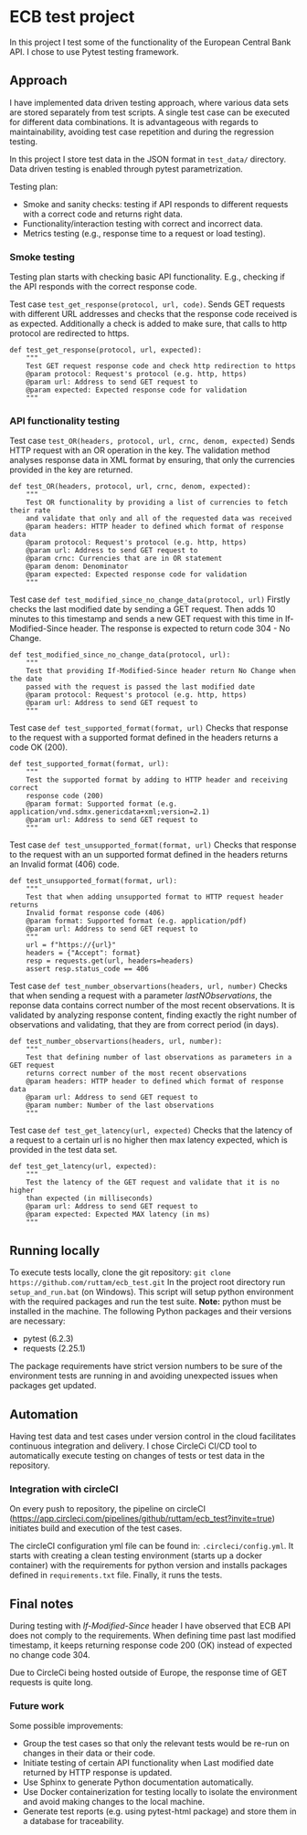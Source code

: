 # ECB test project

In this project I test some of the functionality of the European Central Bank API. I chose to use Pytest testing framework.

## Approach
I have implemented data driven testing approach, where various data sets are stored separately from test scripts. A single test case can be executed for different data combinations. It is advantageous with regards to maintainability, avoiding test case repetition and during the regression testing.

In this project I store test data in the JSON format in `test_data/` directory. Data driven testing is enabled through pytest parametrization.

Testing plan:

* Smoke and sanity checks: testing if API responds to different requests with a correct code and returns right data.
* Functionality/interaction testing with correct and incorrect data.
* Metrics testing (e.g., response time to a request or load testing).

### Smoke testing

Testing plan starts with checking basic API functionality. E.g., checking if the API responds with the correct response code.

Test case `test_get_response(protocol, url, code)`.
Sends GET requests with different URL addresses and checks that the response code received is as expected. Additionally a check is added to make sure, that calls to http protocol are redirected to https.

```
def test_get_response(protocol, url, expected):
    """
    Test GET request response code and check http redirection to https
    @param protocol: Request's protocol (e.g. http, https)
    @param url: Address to send GET request to
    @param expected: Expected response code for validation
    """
```

### API functionality testing



Test case `test_OR(headers, protocol, url, crnc, denom, expected)`
Sends HTTP request with an OR operation in the key. The validation method analyses response data in XML format by ensuring, that only the currencies provided in the key are returned.

```
def test_OR(headers, protocol, url, crnc, denom, expected):
    """
    Test OR functionality by providing a list of currencies to fetch their rate
    and validate that only and all of the requested data was received
    @param headers: HTTP header to defined which format of response data
    @param protocol: Request's protocol (e.g. http, https)
    @param url: Address to send GET request to
    @param crnc: Currencies that are in OR statement
    @param denom: Denominator
    @param expected: Expected response code for validation
    """
```

Test case `def test_modified_since_no_change_data(protocol, url)`
Firstly checks the last modified date by sending a GET request. Then adds 10 minutes to this timestamp and sends a new GET request with this time in If-Modified-Since header. The response is expected to return code 304 - No Change.

```
def test_modified_since_no_change_data(protocol, url):
    """
    Test that providing If-Modified-Since header return No Change when the date
    passed with the request is passed the last modified date
    @param protocol: Request's protocol (e.g. http, https)
    @param url: Address to send GET request to
    """
```

Test case `def test_supported_format(format, url)`
Checks that response to the request with a supported format defined in the headers returns a code OK (200).

```
def test_supported_format(format, url):
    """
    Test the supported format by adding to HTTP header and receiving correct
    response code (200)
    @param format: Supported format (e.g. application/vnd.sdmx.genericdata+xml;version=2.1)
    @param url: Address to send GET request to
    """
```

Test case `def test_unsupported_format(format, url)`
Checks that response to the request with an un supported format defined in the headers returns an Invalid format (406) code.

```
def test_unsupported_format(format, url):
    """
    Test that when adding unsupported format to HTTP request header returns
    Invalid format response code (406)
    @param format: Supported format (e.g. application/pdf)
    @param url: Address to send GET request to
    """
    url = f"https://{url}"
    headers = {"Accept": format}
    resp = requests.get(url, headers=headers)
    assert resp.status_code == 406
```

 Test case `def test_number_observartions(headers, url, number)`
 Checks that when sending a request with a parameter *lastNObservations*, the reponse data contains correct number of the most recent observations. It is validated by analyzing response content, finding exactly the right number of observations and validating, that they are from correct period (in days).

```
def test_number_observartions(headers, url, number):
    """
    Test that defining number of last observations as parameters in a GET request
    returns correct number of the most recent observations
    @param headers: HTTP header to defined which format of response data
    @param url: Address to send GET request to
    @param number: Number of the last observations
    """
```

Test case `def test_get_latency(url, expected)`
Checks that the latency of a request to a certain url is no higher then max latency expected, which is provided in the test data set.

```
def test_get_latency(url, expected):
    """
    Test the latency of the GET request and validate that it is no higher
    than expected (in milliseconds)
    @param url: Address to send GET request to
    @param expected: Expected MAX latency (in ms)
    """
```

## Running locally

To execute tests locally, clone the git repository: `git clone https://github.com/ruttam/ecb_test.git`
In the project root directory run `setup_and_run.bat` (on Windows). This script will setup python environment with the required packages and run the test suite. **Note:** python must be installed in the machine.
The following Python packages and their versions are necessary:
* pytest (6.2.3)
* requests (2.25.1)

The package requirements have strict version numbers to be sure of the environment tests are running in and avoiding unexpected issues when packages get updated.

## Automation

Having test data and test cases under version control in the cloud facilitates continuous integration and delivery. I chose CircleCi CI/CD tool to automatically execute testing on changes of tests or test data in the repository.

### Integration with circleCI
On every push to repository, the pipeline on circleCI (https://app.circleci.com/pipelines/github/ruttam/ecb_test?invite=true) initiates build and execution of the test cases.

The circleCI configuration yml file can be found in: `.circleci/config.yml`. It starts with creating a clean testing environment (starts up a docker container) with the requirements for python version and installs packages defined in `requirements.txt` file. Finally, it runs the tests.

## Final notes

During testing with *If-Modified-Since* header I have observed that ECB API does not comply to the requirements. When defining time past last modified timestamp, it keeps returning response code 200 (OK) instead of expected no change code 304.

Due to CircleCi being hosted outside of Europe, the response time of GET requests is quite long.

### Future work

Some possible improvements:
* Group the test cases so that only the relevant tests would be re-run on changes in their data or their code.
* Initiate testing of certain API functionality when Last modified date returned by HTTP response is updated.
* Use Sphinx to generate Python documentation automatically.
* Use Docker containerization for testing locally to isolate the environment and avoid making changes to the local machine.
* Generate test reports (e.g. using pytest-html package) and store them in a database for traceability.
